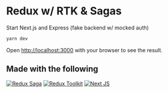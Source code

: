 # Redux w/ RTK & Sagas

Start Next.js and Express (fake backend w/ mocked auth)

```bash
yarn dev
```

Open [http://localhost:3000](http://localhost:3000) with your browser to see the result.

## Made with the following

[![Redux Saga](https://redux-saga.js.org/logo/0800/Redux-Saga-Logo-Landscape.png)](https://redux-saga.js.org/)
[![Redux Toolkit](https://p39.f2.n0.cdn.getcloudapp.com/items/E0uqRE6D/Image%202020-03-18%20at%202.41.05%20AM.png)](https://redux-toolkit.js.org/)
[![Next JS](https://miro.medium.com/max/1042/1*9mESIE8IL4eEFZ6FIO4smA.png)](https://nextjs.org/)
